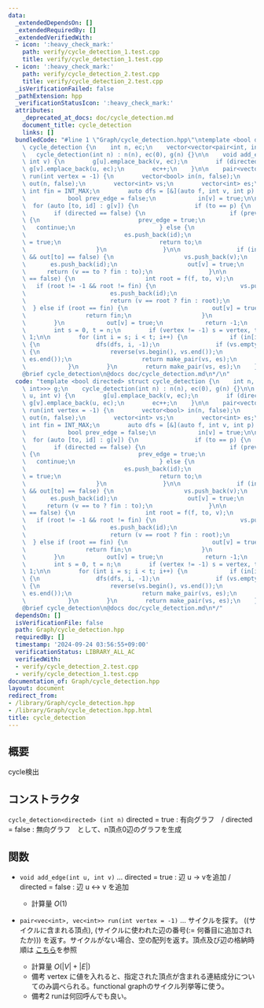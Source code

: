 ```yaml
---
data:
  _extendedDependsOn: []
  _extendedRequiredBy: []
  _extendedVerifiedWith:
  - icon: ':heavy_check_mark:'
    path: verify/cycle_detection_1.test.cpp
    title: verify/cycle_detection_1.test.cpp
  - icon: ':heavy_check_mark:'
    path: verify/cycle_detection_2.test.cpp
    title: verify/cycle_detection_2.test.cpp
  _isVerificationFailed: false
  _pathExtension: hpp
  _verificationStatusIcon: ':heavy_check_mark:'
  attributes:
    _deprecated_at_docs: doc/cycle_detection.md
    document_title: cycle_detection
    links: []
  bundledCode: "#line 1 \"Graph/cycle_detection.hpp\"\ntemplate <bool directed> struct\
    \ cycle_detection {\n    int n, ec;\n    vector<vector<pair<int, int>>> g;\n \
    \   cycle_detection(int n) : n(n), ec(0), g(n) {}\n\n    void add_edge(int u,\
    \ int v) {\n        g[u].emplace_back(v, ec);\n        if (directed == false)\
    \ g[v].emplace_back(u, ec);\n        ec++;\n    }\n\n    pair<vector<int>, vector<int>>\
    \ run(int vertex = -1) {\n        vector<bool> in(n, false);\n        vector<bool>\
    \ out(n, false);\n        vector<int> vs;\n        vector<int> es;\n        const\
    \ int fin = INT_MAX;\n        auto dfs = [&](auto f, int v, int p) -> int {\n\
    \            bool prev_edge = false;\n            in[v] = true;\n\n          \
    \  for (auto [to, id] : g[v]) {\n                if (to == p) {\n            \
    \        if (directed == false) {\n                        if (prev_edge == false)\
    \ {\n                            prev_edge = true;\n                         \
    \   continue;\n                        } else {\n                            vs.push_back(v);\n\
    \                            es.push_back(id);\n                            out[v]\
    \ = true;\n                            return to;\n                        }\n\
    \                    }\n                }\n\n                if (in[to] == true\
    \ && out[to] == false) {\n                    vs.push_back(v);\n             \
    \       es.push_back(id);\n                    out[v] = true;\n              \
    \      return (v == to ? fin : to);\n                }\n\n                if (in[to]\
    \ == false) {\n                    int root = f(f, to, v);\n                 \
    \   if (root != -1 && root != fin) {\n                        vs.push_back(v);\n\
    \                        es.push_back(id);\n                        out[v] = true;\n\
    \                        return (v == root ? fin : root);\n                  \
    \  } else if (root == fin) {\n                        out[v] = true;\n       \
    \                 return fin;\n                    }\n                }\n    \
    \        }\n            out[v] = true;\n            return -1;\n        };\n\n\
    \        int s = 0, t = n;\n        if (vertex != -1) s = vertex, t = vertex +\
    \ 1;\n\n        for (int i = s; i < t; i++) {\n            if (in[i] == false)\
    \ {\n                dfs(dfs, i, -1);\n                if (vs.empty() == false)\
    \ {\n                    reverse(vs.begin(), vs.end());\n                    reverse(es.begin(),\
    \ es.end());\n                    return make_pair(vs, es);\n                }\n\
    \            }\n        }\n        return make_pair(vs, es);\n    }\n};\n/*\n\
    @brief cycle_detection\n@docs doc/cycle_detection.md\n*/\n"
  code: "template <bool directed> struct cycle_detection {\n    int n, ec;\n    vector<vector<pair<int,\
    \ int>>> g;\n    cycle_detection(int n) : n(n), ec(0), g(n) {}\n\n    void add_edge(int\
    \ u, int v) {\n        g[u].emplace_back(v, ec);\n        if (directed == false)\
    \ g[v].emplace_back(u, ec);\n        ec++;\n    }\n\n    pair<vector<int>, vector<int>>\
    \ run(int vertex = -1) {\n        vector<bool> in(n, false);\n        vector<bool>\
    \ out(n, false);\n        vector<int> vs;\n        vector<int> es;\n        const\
    \ int fin = INT_MAX;\n        auto dfs = [&](auto f, int v, int p) -> int {\n\
    \            bool prev_edge = false;\n            in[v] = true;\n\n          \
    \  for (auto [to, id] : g[v]) {\n                if (to == p) {\n            \
    \        if (directed == false) {\n                        if (prev_edge == false)\
    \ {\n                            prev_edge = true;\n                         \
    \   continue;\n                        } else {\n                            vs.push_back(v);\n\
    \                            es.push_back(id);\n                            out[v]\
    \ = true;\n                            return to;\n                        }\n\
    \                    }\n                }\n\n                if (in[to] == true\
    \ && out[to] == false) {\n                    vs.push_back(v);\n             \
    \       es.push_back(id);\n                    out[v] = true;\n              \
    \      return (v == to ? fin : to);\n                }\n\n                if (in[to]\
    \ == false) {\n                    int root = f(f, to, v);\n                 \
    \   if (root != -1 && root != fin) {\n                        vs.push_back(v);\n\
    \                        es.push_back(id);\n                        out[v] = true;\n\
    \                        return (v == root ? fin : root);\n                  \
    \  } else if (root == fin) {\n                        out[v] = true;\n       \
    \                 return fin;\n                    }\n                }\n    \
    \        }\n            out[v] = true;\n            return -1;\n        };\n\n\
    \        int s = 0, t = n;\n        if (vertex != -1) s = vertex, t = vertex +\
    \ 1;\n\n        for (int i = s; i < t; i++) {\n            if (in[i] == false)\
    \ {\n                dfs(dfs, i, -1);\n                if (vs.empty() == false)\
    \ {\n                    reverse(vs.begin(), vs.end());\n                    reverse(es.begin(),\
    \ es.end());\n                    return make_pair(vs, es);\n                }\n\
    \            }\n        }\n        return make_pair(vs, es);\n    }\n};\n/*\n\
    @brief cycle_detection\n@docs doc/cycle_detection.md\n*/"
  dependsOn: []
  isVerificationFile: false
  path: Graph/cycle_detection.hpp
  requiredBy: []
  timestamp: '2024-09-24 03:56:55+09:00'
  verificationStatus: LIBRARY_ALL_AC
  verifiedWith:
  - verify/cycle_detection_2.test.cpp
  - verify/cycle_detection_1.test.cpp
documentation_of: Graph/cycle_detection.hpp
layout: document
redirect_from:
- /library/Graph/cycle_detection.hpp
- /library/Graph/cycle_detection.hpp.html
title: cycle_detection
---
```

## 概要
cycle検出

## コンストラクタ 
`cycle_detection<directed> (int n)`  directed = true : 有向グラフ　/ directed = false : 無向グラフ　として、n頂点0辺のグラフを生成

## 関数
- `void add_edge(int u, int v)` ... directed = true : 辺 u -> vを追加 / directed = false : 辺 u <-> v を追加
    - 計算量 $O(1)$
  
- `pair<vec<int>, vec<int>> run(int vertex = -1)` ... サイクルを探す。 ((サイクルに含まれる頂点), (サイクルに使われた辺の番号(:= 何番目に追加されたか))) を返す。サイクルがない場合、空の配列を返す。頂点及び辺の格納時順は
  [こちら](https://judge.yosupo.jp/problem/cycle_detection_undirected)を参照
    - 計算量 $O(|V| + |E|)$
    - 備考 vertex に値を入れると、指定された頂点が含まれる連結成分についてのみ調べられる。functional graphのサイクル列挙等に使う。
    - 備考2 runは何回呼んでも良い。


